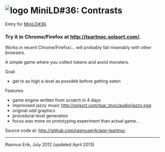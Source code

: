 # ![logo](https://solsort.com/_logo.png) MiniLD#36: Contrasts

Entry for [MiniLD#36](http://www.ludumdare.com/compo/2012/07/01/mini-ld-36-contrasts/).

### Try it in Chrome/Firefox at <http://tsartnoc.solsort.com/>.

Works in recent Chrome/Firefox/... will probably fail miserably with other browsers.

A simple game where you collect tokens and avoid monsters.

Goal:

- get to as high a level as possible before getting eaten

Features:

- game engine written from scratch in 4 days
- improvised jazzy music <http://solsort.com/tsar_tnoc/audio/jazzy.ogg>
- original odd graphics
- procedural level generation
- focus was more on prototyping experiment than actual game...

Source code at: <http://github.com/rasmuserik/app-tsartnoc>


----
Rasmus Erik, July 2012 (updated April 2013)

